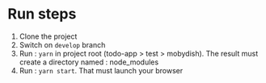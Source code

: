 # Run steps

1. Clone the project
2. Switch on `develop` branch
3. Run : `yarn` in project root (todo-app > test > mobydish). The result must create a directory named : node_modules
4. Run : `yarn start`. That must launch your browser
